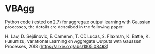 # VBAgg
Python code (tested on 2.7) for aggregate output learning with Gaussian processes, the details are described in the following paper:

H. Law, D. Sejdinovic, E. Cameron, T. CD Lucas, S. Flaxman, K. Battle, K. Fukumizu, Variational Learning on Aggregate Outputs with Gaussian Processes, 2018 (https://arxiv.org/abs/1805.08463)

